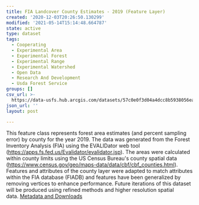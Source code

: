```yaml
---
title: FIA Landcover County Estimates - 2019 (Feature Layer)
created: '2020-12-03T20:26:50.130299'
modified: '2021-05-14T15:14:48.664787'
state: active
type: dataset
tags:
  - Cooperating
  - Experimental Area
  - Experimental Forest
  - Experimental Range
  - Experimental Watershed
  - Open Data
  - Research And Development
  - Usda Forest Service
groups: []
csv_url: >-
  https://data-usfs.hub.arcgis.com/datasets/57c0e0f3d04a4dcc8b5938056eaaa4c6_4.csv?outSR=%7B%22latestWkid%22%3A4269%2C%22wkid%22%3A4269%7D
json_url: ''
layout: post

---
```

This feature class represents forest area estimates (and percent sampling error) by county for the year 2019. The data was generated from the Forest Inventory Analysis (FIA) using the EVALIDator web tool (https://apps.fs.fed.us/Evalidator/evalidator.jsp). The areas were calculated within county limits using the US Census Bureau's county spatial data (https://www.census.gov/geo/maps-data/data/cbf/cbf_counties.html). Features and attributes of the county layer were adapted to match attributes within the FIA database (FIADB) and features have been generalized by removing vertices to enhance performance. Future iterations of this dataset will be produced using refined methods and higher resolution spatial data. <a href='https://data.fs.usda.gov/geodata/edw/datasets.php?xmlKeyword=FIA+Landcover+County+Estimates' rel='nofollow ugc' target='_blank'>Metadata and Downloads</a>
